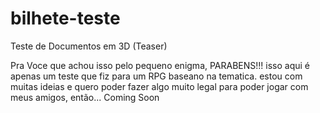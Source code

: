 # bilhete-teste
Teste de Documentos em 3D (Teaser) 

Pra Voce que achou isso pelo pequeno enigma, PARABENS!!!
isso aqui é apenas um teste que fiz para um RPG baseano na tematica.
estou com muitas ideias e quero poder fazer algo muito legal para poder jogar com meus amigos,
então...
Coming Soon 
